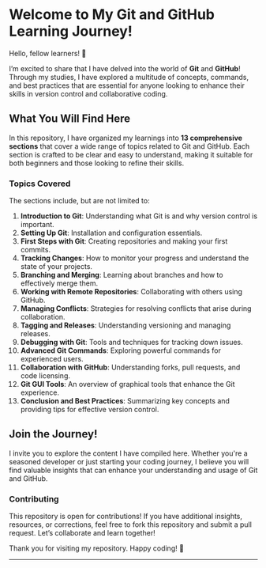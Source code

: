 # Welcome to My Git and GitHub Learning Journey!

Hello, fellow learners! 👋

I’m excited to share that I have delved into the world of **Git** and **GitHub**! Through my studies, I have explored a multitude of concepts, commands, and best practices that are essential for anyone looking to enhance their skills in version control and collaborative coding.

## What You Will Find Here

In this repository, I have organized my learnings into **13 comprehensive sections** that cover a wide range of topics related to Git and GitHub. Each section is crafted to be clear and easy to understand, making it suitable for both beginners and those looking to refine their skills.

### Topics Covered
The sections include, but are not limited to:

1. **Introduction to Git**: Understanding what Git is and why version control is important.
2. **Setting Up Git**: Installation and configuration essentials.
3. **First Steps with Git**: Creating repositories and making your first commits.
4. **Tracking Changes**: How to monitor your progress and understand the state of your projects.
5. **Branching and Merging**: Learning about branches and how to effectively merge them.
6. **Working with Remote Repositories**: Collaborating with others using GitHub.
7. **Managing Conflicts**: Strategies for resolving conflicts that arise during collaboration.
8. **Tagging and Releases**: Understanding versioning and managing releases.
9. **Debugging with Git**: Tools and techniques for tracking down issues.
10. **Advanced Git Commands**: Exploring powerful commands for experienced users.
11. **Collaboration with GitHub**: Understanding forks, pull requests, and code licensing.
12. **Git GUI Tools**: An overview of graphical tools that enhance the Git experience.
13. **Conclusion and Best Practices**: Summarizing key concepts and providing tips for effective version control.

## Join the Journey!

I invite you to explore the content I have compiled here. Whether you're a seasoned developer or just starting your coding journey, I believe you will find valuable insights that can enhance your understanding and usage of Git and GitHub.

### Contributing

This repository is open for contributions! If you have additional insights, resources, or corrections, feel free to fork this repository and submit a pull request. Let’s collaborate and learn together!

Thank you for visiting my repository. Happy coding! 🚀

---
